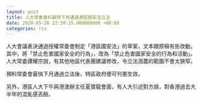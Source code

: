 ```yaml
---
layout: post
title: 人大常委會料最快下月通過港區國安法立法
date: 2020-05-28 22:39:15.000000000 +08:00
categories: rss
---
```


人大會議表決通過授權常委會制定「港區國安法」的草案，文本跟原稿有些改動。其中，將「禁止危害國家安全的行為」，改為「禁止危害國家安全的行為和活動」。人大常委譚耀宗說，有其他地區代表團建議修改，令立法涵蓋的範圍不會太狹窄。

預料常委會最快下月通過立法後，特區政府便可刊憲生效。

另外，港區人大下午與港澳辦主任夏寶龍會面，有人大引述對方說，對香港過去大半年的混亂感丟臉。
